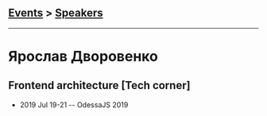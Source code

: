 ## [Events](../README.md) > [Speakers](../speakers.md)
---

# Ярослав Дворовенко

## Frontend architecture [Tech corner]
- 2019 Jul 19-21 -- OdessaJS 2019    
